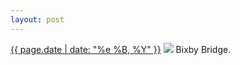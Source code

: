 ```yaml
---
layout: post
---
```


<p>
  <time><a href="/348">{{ page.date | date: "%e %B, %Y" }}</a></time>
  <a href="/348"><img src="{{ site.assets_url }}/348.jpg"/></a>
  <span>Bixby Bridge.</span>
</p>
